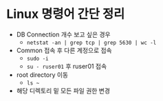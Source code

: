 # Linux 명령어 간단 정리
- DB Connection 개수 보고 싶은 경우
  - `netstat -an | grep tcp | grep 5630 | wc -l`
- Common 접속 후 다른 계정으로 접속
  - `sudo -i`
  - `su - ruser01` 후 ruser01 접속
- root directory 이동
  - `ls ~` 
- 해당 디렉토리 밑 모든 파일 권한 변경